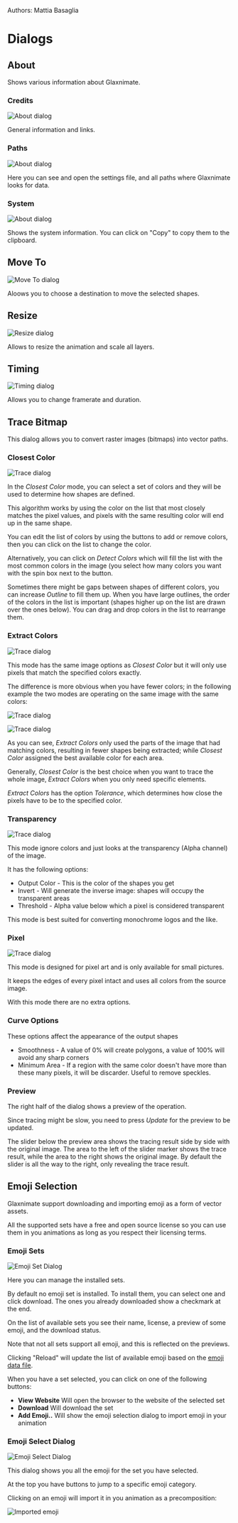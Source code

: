 Authors: Mattia Basaglia

# Dialogs

## About

Shows various information about Glaxnimate.

### Credits

![About dialog](/img/screenshots/dialogs/about_credits.png)

General information and links.

### Paths

![About dialog](/img/screenshots/dialogs/about_paths.png)

Here you can see and open the settings file, and all paths where Glaxnimate looks for data.

### System

![About dialog](/img/screenshots/dialogs/about_system.png)

Shows the system information. You can click on "Copy" to copy them to the clipboard.

## Move To

![Move To dialog](/img/screenshots/dialogs/move_to.png)

Aloows you to choose a destination to move the selected shapes.

## Resize

![Resize dialog](/img/screenshots/dialogs/resize.png)

Allows to resize the animation and scale all layers.

## Timing

![Timing dialog](/img/screenshots/dialogs/timing.png)

Allows you to change framerate and duration.

## Trace Bitmap

This dialog allows you to convert raster images (bitmaps) into vector paths.

### Closest Color

![Trace dialog](/img/screenshots/dialogs/trace/closest.png)

In the *Closest Color* mode, you can select a set of colors and they will
be used to determine how shapes are defined.

This algorithm works by using the color on the list that most closely matches
the pixel values, and pixels with the same resulting color will end up in the same shape.

You can edit the list of colors by using the buttons to add or remove colors,
then you can click on the list to change the color.

Alternatively, you can click on *Detect Colors* which will fill the list with
the most common colors in the image (you select how many colors you want with
the spin box next to the button.

Sometimes there might be gaps between shapes of different colors, you can increase
*Outline* to fill them up. When you have large outlines, the order of the colors in the list
is important (shapes higher up on the list are drawn over the ones below).
You can drag and drop colors in the list to rearrange them.

### Extract Colors

![Trace dialog](/img/screenshots/dialogs/trace/extract.png)

This mode has the same image options as *Closest Color* but it will only
use pixels that match the specified colors exactly.

The difference is more obvious when you have fewer colors; in the following
example the two modes are operating on the same image with the same colors:

![Trace dialog](/img/screenshots/dialogs/trace/extract_fewer.png)

![Trace dialog](/img/screenshots/dialogs/trace/closest_fewer.png)

As you can see, *Extract Colors* only used the parts of the image that had matching
colors, resulting in fewer shapes being extracted; while *Closest Color* assigned
the best available color for each area.

Generally, *Closest Color* is the best choice when you want to trace the whole image,
*Extract Colors* when you only need specific elements.

*Extract Colors* has the option *Tolerance*, which determines how close the pixels
have to be to the specified color.

### Transparency

![Trace dialog](/img/screenshots/dialogs/trace/alpha.png)

This mode ignore colors and just looks at the transparency (Alpha channel) of the image.

It has the following options:

* Output Color - This is the color of the shapes you get
* Invert - Will generate the inverse image: shapes will occupy the transparent areas
* Threshold - Alpha value below which a pixel is considered transparent

This mode is best suited for converting monochrome logos and the like.


### Pixel

![Trace dialog](/img/screenshots/dialogs/trace/pixel.png)

This mode is designed for pixel art and is only available for small pictures.

It keeps the edges of every pixel intact and uses all colors from the source image.

With this mode there are no extra options.

### Curve Options

These options affect the appearance of the output shapes

* Smoothness - A value of 0% will create polygons, a value of 100% will avoid any sharp corners
* Minimum Area - If a region with the same color doesn't have more than these many pixels, it will be discarder. Useful to remove speckles.


### Preview

The right half of the dialog shows a preview of the operation.

Since tracing might be slow, you need to press *Update* for the preview to be updated.

The slider below the preview area shows the tracing result side by side with the original image.
The area to the left of the slider marker shows the trace result, while the area to the right
shows the original image. By default the slider is all the way to the right, only revealing the trace result.


## Emoji Selection

Glaxnimate support downloading and importing emoji as a form of vector assets.

All the supported sets have a free and open source license so you can use them
in you animations as long as you respect their licensing terms.

### Emoji Sets

![Emoji Set Dialog](/img/screenshots/dialogs/emoji/emoji_set_dialog.png)

Here you can manage the installed sets.

By default no emoji set is installed. To install them, you can select one and
click download. The ones you already downloaded show a checkmark at the end.

On the list of available sets you see their name, license, a preview of some
emoji, and the download status.

Note that not all sets support all emoji, and this is reflected on the previews.

Clicking "Reload" will update the list of available emoji based on the [emoji data file](/contributing/assets/#emoji-sets).

When you have a set selected, you can click on one of the following buttons:

* **View Website** Will open the browser to the website of the selected set
* **Download** Will download the set
* **Add Emoji..** Will show the emoji selection dialog to import emoji in your animation


### Emoji Select Dialog

![Emoji Select Dialog](/img/screenshots/dialogs/emoji/emoji_select_dialog.png)

This dialog shows you all the emoji for the set you have selected.

At the top you have buttons to jump to a specific emoji category.

Clicking on an emoji will import it in you animation as a precomposition:

![Imported emoji](/img/screenshots/dialogs/emoji/result.png)

